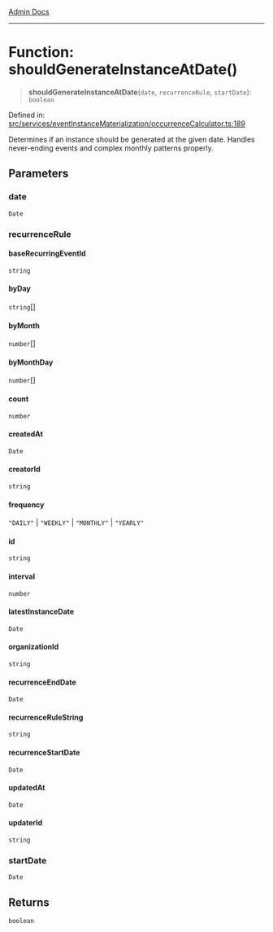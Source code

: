 [Admin Docs](/)

***

# Function: shouldGenerateInstanceAtDate()

> **shouldGenerateInstanceAtDate**(`date`, `recurrenceRule`, `startDate`): `boolean`

Defined in: [src/services/eventInstanceMaterialization/occurrenceCalculator.ts:189](https://github.com/gautam-divyanshu/talawa-api/blob/de42235531e11387f0ad0479547630845dbc8b37/src/services/eventInstanceMaterialization/occurrenceCalculator.ts#L189)

Determines if an instance should be generated at the given date.
Handles never-ending events and complex monthly patterns properly.

## Parameters

### date

`Date`

### recurrenceRule

#### baseRecurringEventId

`string`

#### byDay

`string`[]

#### byMonth

`number`[]

#### byMonthDay

`number`[]

#### count

`number`

#### createdAt

`Date`

#### creatorId

`string`

#### frequency

`"DAILY"` \| `"WEEKLY"` \| `"MONTHLY"` \| `"YEARLY"`

#### id

`string`

#### interval

`number`

#### latestInstanceDate

`Date`

#### organizationId

`string`

#### recurrenceEndDate

`Date`

#### recurrenceRuleString

`string`

#### recurrenceStartDate

`Date`

#### updatedAt

`Date`

#### updaterId

`string`

### startDate

`Date`

## Returns

`boolean`
